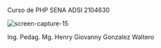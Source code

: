 Curso de PHP SENA ADSI 2104630

![screen-capture-_15_](https://user-images.githubusercontent.com/5940404/128791613-9cd6bdd9-0c54-4413-8098-3f0c7db67f7a.gif)


Ing. Pedag. Mg. Henry Giovanny Gonzalez Waltero
